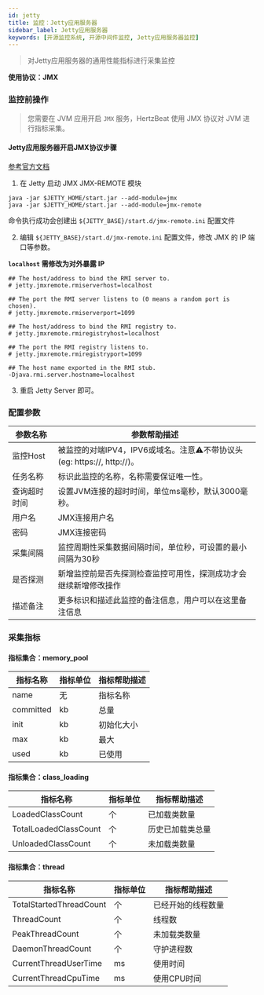 ```yaml
---
id: jetty  
title: 监控：Jetty应用服务器      
sidebar_label: Jetty应用服务器
keywords: [开源监控系统, 开源中间件监控, Jetty应用服务器监控]
---
```


> 对Jetty应用服务器的通用性能指标进行采集监控

**使用协议：JMX**

### 监控前操作

> 您需要在 JVM 应用开启 `JMX` 服务，HertzBeat 使用 JMX 协议对 JVM 进行指标采集。

#### Jetty应用服务器开启JMX协议步骤

[参考官方文档](https://www.eclipse.org/jetty/documentation/jetty-10/operations-guide/index.html#og-jmx-remote)

1. 在 Jetty 启动 JMX JMX-REMOTE 模块

```shell
java -jar $JETTY_HOME/start.jar --add-module=jmx  
java -jar $JETTY_HOME/start.jar --add-module=jmx-remote
```

命令执行成功会创建出 `${JETTY_BASE}/start.d/jmx-remote.ini` 配置文件

2. 编辑 `${JETTY_BASE}/start.d/jmx-remote.ini` 配置文件，修改 JMX 的 IP 端口等参数。

**`localhost` 需修改为对外暴露 IP**

```text
## The host/address to bind the RMI server to.
# jetty.jmxremote.rmiserverhost=localhost

## The port the RMI server listens to (0 means a random port is chosen).
# jetty.jmxremote.rmiserverport=1099

## The host/address to bind the RMI registry to.
# jetty.jmxremote.rmiregistryhost=localhost

## The port the RMI registry listens to.
# jetty.jmxremote.rmiregistryport=1099

## The host name exported in the RMI stub.
-Djava.rmi.server.hostname=localhost
```

3. 重启 Jetty Server 即可。

### 配置参数

|  参数名称  |                        参数帮助描述                        |
|--------|------------------------------------------------------|
| 监控Host | 被监控的对端IPV4，IPV6或域名。注意⚠️不带协议头(eg: https://, http://)。 |
| 任务名称   | 标识此监控的名称，名称需要保证唯一性。                                  |
| 查询超时时间 | 设置JVM连接的超时时间，单位ms毫秒，默认3000毫秒。                        |
| 用户名    | JMX连接用户名                                             |
| 密码     | JMX连接密码                                              |
| 采集间隔   | 监控周期性采集数据间隔时间，单位秒，可设置的最小间隔为30秒                       |
| 是否探测   | 新增监控前是否先探测检查监控可用性，探测成功才会继续新增修改操作                     |
| 描述备注   | 更多标识和描述此监控的备注信息，用户可以在这里备注信息                          |

### 采集指标

#### 指标集合：memory_pool

|   指标名称    | 指标单位 | 指标帮助描述 |
|-----------|------|--------|
| name      | 无    | 指标名称   |
| committed | kb   | 总量     |
| init      | kb   | 初始化大小  |
| max       | kb   | 最大     |
| used      | kb   | 已使用    |

#### 指标集合：class_loading

|         指标名称          | 指标单位 |  指标帮助描述  |
|-----------------------|------|----------|
| LoadedClassCount      | 个    | 已加载类数量   |
| TotalLoadedClassCount | 个    | 历史已加载类总量 |
| UnloadedClassCount    | 个    | 未加载类数量   |

#### 指标集合：thread

|          指标名称           | 指标单位 |  指标帮助描述   |
|-------------------------|------|-----------|
| TotalStartedThreadCount | 个    | 已经开始的线程数量 |
| ThreadCount             | 个    | 线程数       |
| PeakThreadCount         | 个    | 未加载类数量    |
| DaemonThreadCount       | 个    | 守护进程数     |
| CurrentThreadUserTime   | ms   | 使用时间      |
| CurrentThreadCpuTime    | ms   | 使用CPU时间   |
